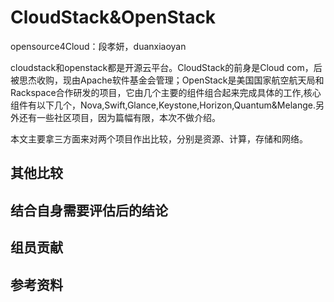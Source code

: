  CloudStack&OpenStack
====



  opensource4Cloud：段孝妍，duanxiaoyan

 cloudstack和openstack都是开源云平台。CloudStack的前身是Cloud com，后被思杰收购，现由Apache软件基金会管理；OpenStack是美国国家航空航天局和Rackspace合作研发的项目，它由几个主要的组件组合起来完成具体的工作,核心组件有以下几个，Nova,Swift,Glance,Keystone,Horizon,Quantum&Melange.另外还有一些社区项目，因为篇幅有限，本次不做介绍。 

 本文主要拿三方面来对两个项目作出比较，分别是资源、计算，存储和网络。

## 其他比较 ##

## 结合自身需要评估后的结论 ##

## 组员贡献 ##

## 参考资料 ##
